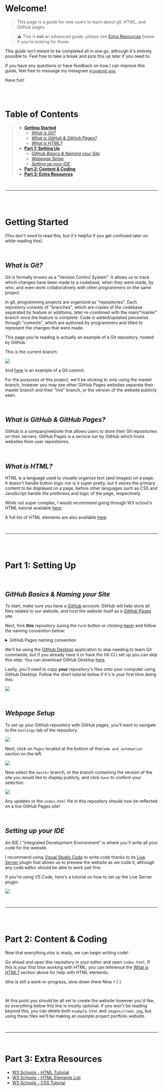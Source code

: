 # Welcome!
> This page is a guide for new users to learn about git, HTML, and GitHub pages

> ⚠️ This is **not** an advanced guide, please see [Extra Resources]() below if you're looking for those.

This guide isn't meant to be completed all in one go, although it's entirely possible to. Feel free to take a break and pick this up later if you need to.

If you have any questions or have feedback on how I can improve this guide, feel free to message my instagram [`@raymond-exe`](https://www.instagram.com/raymond.exe).

Have fun!

<br><br>

# Table of Contents

> - [**Getting Started**](#getting-started)
>   - [*What is Git?*](#what-is-git)
>   - [*What is GitHub & GitHub Pages?*](#what-is-github--github-pages)
>   - [*What is HTML?*](#what-is-html)
> - [**Part 1: Setting Up**](#part-1-setting-up)
>   - [*GitHub Basics & Naming your Site*](#github-basics--naming-your-site)
>   - [*Webpage Setup*](#webpage-setup)
>   - [*Setting up your IDE*](#setting-up-your-ide)
> - [**Part 2: Content & Coding**](#part-2-content--coding)
> - [**Part 3: Extra Resources**](#part-3-extra-resources)
<br>

---

<br><br>

# Getting Started

(You don't *need* to read this, but it's helpful if you get confused later on while reading this).

<br>

## *What is Git?*
Git is formally known as a "Version Control System". It allows us to track which changes have been made to a codebase, when they were made, by who, and even work collaboratively with other programmers on the same project.

In git, programming projects are organized as "repositories". Each repository consists of "branches", which are copies of the codebase separated by feature or additions, later re-combined with the main/"master" branch once the feature is complete. Code is added/updated piecewise through "commits", which are authored by programmers and titled to represent the changes that were made.

This page you're reading is actually an example of a Git repository, hosted by GitHub.

This is the current branch:

![](https://media.discordapp.net/attachments/742768690889490464/1111207995607633950/image.png)


And [here](https://github.com/Raymond-exe/new-page/commit/b05ee63bc7460fd9457113fb2800a589cab2f5ec) is an example of a Git commit.

For the purposes of this project, we'll be sticking to only using the master branch, however you may see other GitHub Pages websites separate their master branch and their "live" branch, or the version of the website publicly seen.

<br>

## *What is GitHub & GitHub Pages?*
GitHub is a company/website that allows users to store their Git repositories on their servers. GitHub Pages is a service run by GitHub which hosts websites from user repositories.

<br>

## *What is HTML?*
HTML is a language used to visually organize text (and images) on a page. It doesn't handle button logic nor is it super pretty, but it stores the primary content to be displayed on a page, before other languages such as CSS and JavaScript handle the prettiness and logic of the page, respectively.

While not super complex, I would recommend going through W3 school's HTML tutorial available [here](https://www.w3schools.com/html/).

A full list of HTML elements are also available [here](https://www.w3schools.com/tags/default.asp).


<br>

---

<br><br>

# Part 1: Setting Up

<br>

## *GitHub Basics & Naming your Site*

To start, make sure you have a [GitHub](https://github.com/login) account. GitHub will help store all files related to our website, and host the website itself as a [GitHub Pages](https://pages.github.com) site.

Next, fork ***this*** repository (using the `Fork` button or clicking [here](https://github.com/Raymond-exe/new-page/fork)) and follow the naming convention below:

<details>
<summary>GitHub Pages naming convention</summary>

- If you name it `<USERNAME>.github.io`, your website will appear under the URL `<USERNAME>.github.io`
- If you name it `<ANYTHING>`, your website will appear under the url `<USERNAME>.github.io/<ANYTHING>`

As examples:
- [raymond-exe](https://github.com/raymond-exe)'s repository named **"raymond-exe.github.io"** will have the URL `https://raymond-exe.github.io`.
- The same user's repository named **"blackjack"** will have the URL `https://raymond-exe.github.io/blackjack`.
</details>

We'll be using the [GitHub Desktop](https://desktop.github.com) application to skip needing to learn Git commands, but if you already have it or have the Git CLI set up you can skip this step. You can download GitHub Desktop [here](https://desktop.github.com).

Lastly, you'll need to copy **your** repository's files onto your computer using GitHub Desktop. Follow the short tutorial below if it's is your first time doing this:

[![](https://markdown-videos.deta.dev/youtube/PoZNIbs_wx8)](https://youtu.be/PoZNIbs_wx8)

<br>

## *Webpage Setup*

To set up your GitHub repository with GitHub pages, you'll want to navigate to the `Settings` tab of the repository.

![](https://media.discordapp.net/attachments/774125506210693121/1111218070397136976/image.png)

Next, click on `Pages` located at the bottom of the`Code and automation` section on the left.

![](https://media.discordapp.net/attachments/774125506210693121/1111218070623625257/image.png)

Now select the `master` branch, or the branch containing the version of the site you would like to display publicly, and click `Save` to confirm your selection.

![](https://media.discordapp.net/attachments/774125506210693121/1111218070871093258/image.png)

Any updates to the `index.html` file in this repository should now be reflected on a live GitHub Pages site!


<br>

## *Setting up your IDE*

An IDE / "Integrated Development Environment" is where you'll write all your code for the website.

I recommend using [Visual Studio Code](https://code.visualstudio.com) to write code thanks to its [Live Server](https://marketplace.visualstudio.com/items?itemName=ritwickdey.LiveServer) plugin that allows us to preview the website as we code it, although any code editor should be able to work just fine.

If you're using VS Code, here's a tutorial on how to set up the Live Server plugin:

[![](https://markdown-videos.deta.dev/youtube/I2PlgSGT2Ls)](https://youtu.be/I2PlgSGT2Ls)

<br>

---

<br><br>

# Part 2: Content & Coding

Now that everything *else* is ready, we can begin writing code!

Go ahead and open this repository in your editor and open `index.html`. If this is your first time working with HTML, you can reference the [What is HTML?]() section above for help with HTML elements.

(this is still a work-in-progress, slow down there Nina >:| )

<br>

At this point you should be all set to create the website however you'd like, so everything below this line is mostly optional. If you won't be reading beyond this, you can delete both `example.html` and `images/crown.jpg`, but using these files we'll be making an example project portfolio website.

<br>

---

<br>

# Part 3: Extra Resources
- [W3 Schools - HTML Tutorial](https://www.w3schools.com/html/)
- [W3 Schools - HTML Elements List](https://www.w3schools.com/tags/default.asp)
- [W3 Schools - CSS Tutorial](https://www.w3schools.com/css/)